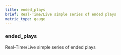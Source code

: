 ```yaml
---
title: ended_plays
brief: Real-Time/Live simple series of ended plays
metric_type: gauge
---
```

### ended_plays

Real-Time/Live simple series of ended plays